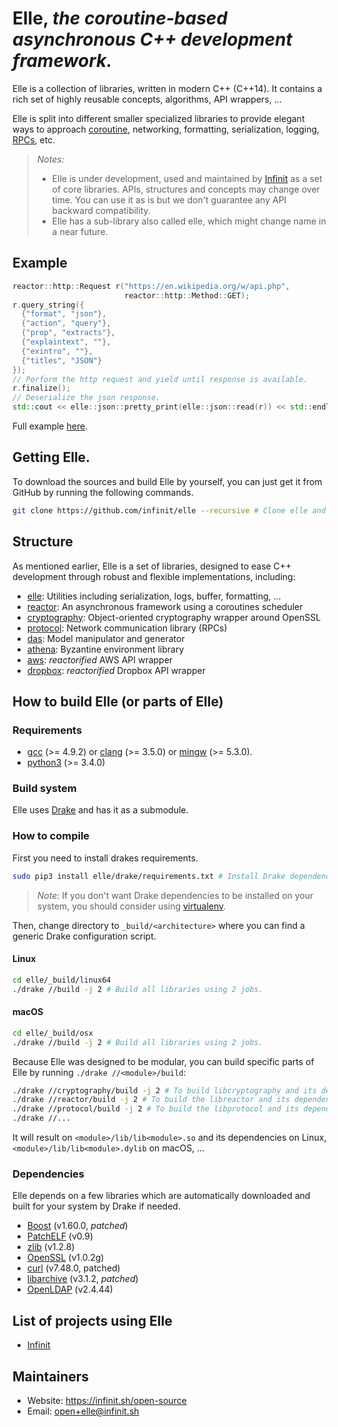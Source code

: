 # Elle, *the coroutine-based asynchronous C++ development framework.*

Elle is a collection of libraries, written in modern C++ (C++14). It contains a rich set of highly reusable concepts, algorithms, API wrappers, ...

Elle is split into different smaller specialized libraries to provide elegant ways to approach [coroutine](https://en.wikipedia.org/wiki/Coroutine), networking, formatting, serialization, logging, [RPCs](https://en.wikipedia.org/wiki/Remote_procedure_call), etc.

> *Notes:*
> - Elle is under development, used and maintained by [Infinit](https://infinit.sh) as a set of core libraries. APIs, structures and concepts may change over time. You can use it as is but we don't guarantee any API backward compatibility.
> - Elle has a sub-library also called elle, which might change name in a near future.

## Example
```cpp
reactor::http::Request r("https://en.wikipedia.org/w/api.php",
                         reactor::http::Method::GET);
r.query_string({
  {"format", "json"},
  {"action", "query"},
  {"prop", "extracts"},
  {"explaintext", ""},
  {"exintro", ""},
  {"titles", "JSON"}
});
// Perform the http request and yield until response is available.
r.finalize();
// Deserialize the json response.
std::cout << elle::json::pretty_print(elle::json::read(r)) << std::endl;
```
Full example [here](examples/samples/get_wikipedia.cc).

## Getting Elle.

To download the sources and build Elle by yourself, you can just get it from GitHub by running the following commands.

```bash
git clone https://github.com/infinit/elle --recursive # Clone elle and its submodules.
```

## Structure

As mentioned earlier, Elle is a set of libraries, designed to ease C++ development through robust and flexible implementations, including:
- [elle](elle): Utilities including serialization, logs, buffer, formatting, ...
- [reactor](reactor): An asynchronous framework using a coroutines scheduler
- [cryptography](cryptography): Object-oriented cryptography wrapper around OpenSSL
- [protocol](protocol): Network communication library (RPCs)
- [das](das): Model manipulator and generator
- [athena](athena): Byzantine environment library
- [aws](aws): *reactorified* AWS API wrapper
- [dropbox](dropbox): *reactorified* Dropbox API wrapper

## How to build Elle (or parts of Elle)

### Requirements

- [gcc](https://gcc.gnu.org) (>= 4.9.2) or [clang](http://clang.llvm.org) (>= 3.5.0) or [mingw](http://mingw.org) (>= 5.3.0).
- [python3](https://www.python.org/download) (>= 3.4.0)

### Build system

Elle uses [Drake](https://github.com/infinit/drake) and has it as a submodule.

### How to compile

First you need to install drakes requirements.

```bash
sudo pip3 install elle/drake/requirements.txt # Install Drake dependencies.
```
> *Note:* If you don't want Drake dependencies to be installed on your system, you should consider using [virtualenv](https://virtualenv.pypa.io/en/stable/installation).

Then, change directory to `_build/<architecture>` where you can find a generic Drake configuration script.

#### Linux


```bash
cd elle/_build/linux64
./drake //build -j 2 # Build all libraries using 2 jobs.
```

#### macOS

```bash
cd elle/_build/osx
./drake //build -j 2 # Build all libraries using 2 jobs.
```

Because Elle was designed to be modular, you can build specific parts of Elle by running `./drake //<module>/build`:

```bash
./drake //cryptography/build -j 2 # To build libcryptography and its dependencies.
./drake //reactor/build -j 2 # To build the libreactor and its dependencies.
./drake //protocol/build -j 2 # To build the libprotocol and its dependencies.
./drake //...
```
It will result on `<module>/lib/lib<module>.so` and its dependencies on Linux, `<module>/lib/lib<module>.dylib` on macOS, ...

### Dependencies

Elle depends on a few libraries which are automatically downloaded and built for your system by Drake if needed.

- [Boost](http://boost.org) (v1.60.0, _patched_)
- [PatchELF](http://nixos.org/patchelf.html) (v0.9)
- [zlib](http://www.zlib.net) (v1.2.8)
- [OpenSSL](https://www.openssl.org) (v1.0.2g)
- [curl](https://curl.haxx.se) (v7.48.0, patched)
- [libarchive](http://www.libarchive.org) (v3.1.2, _patched_)
- [OpenLDAP](http://www.openldap.org) (v2.4.44)

## List of projects using Elle

- [Infinit](https://github.com/infinit/infinit)

## Maintainers

 * Website: https://infinit.sh/open-source
 * Email: open+elle@infinit.sh
